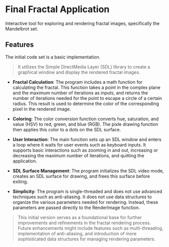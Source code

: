 # Final Fractal Application

Interactive tool for exploring and rendering fractal images, specifically the Mandelbrot set.

## Features

The initial code set is a basic implementation.

> It utilizes the Simple DirectMedia Layer (SDL) library to create a graphical window and display the rendered fractal images.

- **Fractal Calculation**: The program includes a math function for calculating the fractal. This function takes a point in the complex plane and the maximum number of iterations as inputs, and returns the number of iterations needed for the point to escape a circle of a certain radius. This result is used to determine the color of the corresponding pixel in the rendered image.

- **Coloring**: The color conversion function converts hue, saturation, and value (HSV) to red, green, and blue (RGB). The pixle drawing function then applies this color to a dots on the SDL surface.

- **User Interaction**: The main function sets up an SDL window and enters a loop where it waits for user events such as keyboard inputs. It supports basic interactions such as zooming in and out, increasing or decreasing the maximum number of iterations, and quitting the application.

- **SDL Surface Management**: The program initializes the SDL video mode, creates an SDL surface for drawing, and frees this surface before exiting.

- **Simplicity**: The program is single-threaded and does not use advanced techniques such as anti-aliasing. It does not use data structures to organize the various parameters needed for rendering. Instead, these parameters are passed directly to the RenderImage function.

> This initial version serves as a foundational base for further improvements and refinements in the fractal rendering process. Future enhancements might include features such as multi-threading, implementation of anti-aliasing, and introduction of more sophisticated data structures for managing rendering parameters.
